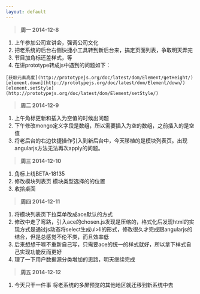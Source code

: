 ```yaml
---
layout: default
---
```


>**周一 2014-12-8**

1. 上午参加公司宣讲会，强调公司文化
2. 把老系统的后台右侧快捷小工具转到新后台来，搞定页面列表，争取明天弄完
3. 节目加角标还差样式，等
4. 在讲prototype转成js中遇到的问题如下：

```
[获取元素高度](http://prototypejs.org/doc/latest/dom/Element/getHeight/)
[element.down](http://prototypejs.org/doc/latest/dom/Element/down/)
[element.setStyle](http://prototypejs.org/doc/latest/dom/Element/setStyle/)

```

>**周二 2014-12-9**

1. 上午角标更新和插入为空值的时候出问题
2. 下午修改mongo定义字段是数组，所以需要插入为空的数组，之前插入的是空值
3. 将老后台的右边快捷操作引入到新后台中，今天移植的是模块列表页。出现angularjs方法无法再次apply的问题。


>**周三 2014-12-10**

1. 角标上线BETA-18135
2. 修改模块列表页 模块类型选择的的位置
3. 收拾桌面 

>**周四 2014-12-11**

1. 将模块列表页下拉菜单改成ace默认的方式
2. 修改中走了弯路，引入ace的chosen.js发现是压缩的，格式化后发现html的实现方式是通过js动态将select生成ul>li的形式，修改很久才完成跟angularjs的结合，但是总感觉不伦不类，而且效率低
3. 后来想想干嘛不重新自己写，只需要ace的统一的样式就好，所以拿下样式自己实现功能反而更好
4. 理了一下用户数据源分类增加的思路，明天继续完成

>**周五 2014-12-12**

1. 今天只干一件事 将老系统的多屏预览的其他地区就迁移到新系统中去

